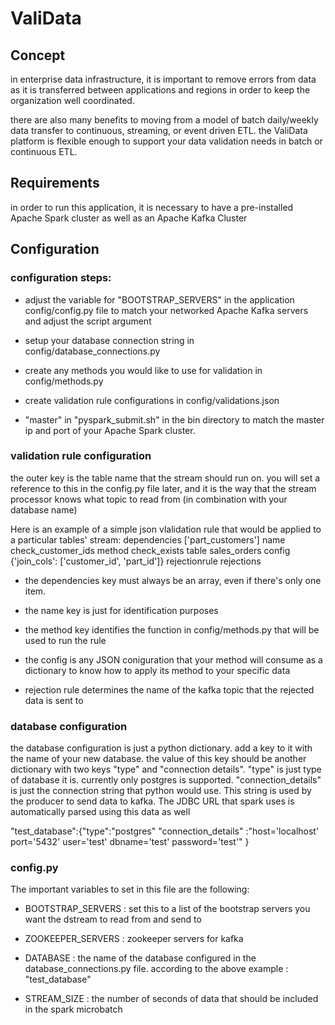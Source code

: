 # ValiData
## Concept
in enterprise data infrastructure, it is important to remove errors from data as
it is transferred between applications and regions in order to keep the
organization well coordinated.

there are also many benefits to moving from a model of batch daily/weekly data
transfer to continuous, streaming, or event driven ETL. the ValiData platform is
flexible enough to support your data validation needs in batch or continuous
ETL.

## Requirements
in order to run this application, it is necessary to have a pre-installed Apache Spark
cluster as well as an Apache Kafka Cluster

## Configuration  
### configuration steps:
  * adjust the variable for "BOOTSTRAP_SERVERS" in the application config/config.py
  file to match your networked Apache Kafka servers and adjust the script argument

  * setup your database connection string in config/database_connections.py

  * create any methods you would like to use for validation in config/methods.py

  * create validation rule configurations in config/validations.json

  * "master" in "pyspark_submit.sh" in the
  bin directory to match the master ip and port of your Apache Spark cluster. 

### validation rule configuration
the outer key is the table name that the stream should run on. you will set a
reference to this in the config.py file later, and it is the way that the stream
processor knows what topic to read from (in combination with your database name)

Here is an example of a simple json vlalidation rule that would be applied to a
particular tables' stream:
	dependencies ['part_customers']
	name check_customer_ids
	method check_exists
	table sales_orders
	config {'join_cols': ['customer_id', 'part_id']}
	rejectionrule rejections

  * the dependencies key must always be an array, even if there's only one item.

  * the name key is just for identification purposes

  * the method key identifies the function in config/methods.py that will be used to
  run the rule

  * the config is any JSON coniguration that your method will consume as a
  dictionary to know how to apply its method to your specific data

  * rejection rule determines the name of the kafka topic that the rejected data is
  sent to

### database configuration
the database configuration is just a python dictionary. add a key to it with the
name of your new database. the value of this key should be another dictionary
with two keys "type" and "connection details". "type" is just type of database
it is. currently only postgres is supported. "connection_details" is just the
connection string that python would use. This string is used by the producer to
send data to kafka. The JDBC URL that spark uses is automatically parsed using
this data as well

"test_database":{"type":"postgres"
"connection_details" :"host='localhost' port='5432' user='test' dbname='test' password='test'" }

### config.py 
The important variables to set in this file are the following:
  * BOOTSTRAP_SERVERS : set this to a list of the bootstrap servers you want the dstream to read from and send to
  
  * ZOOKEEPER_SERVERS : zookeeper servers for kafka 
  
  * DATABASE : the name of the database configured in the database_connections.py file. according to the above example : "test_database"
  
  * STREAM_SIZE : the number of seconds of data that should be included in the spark microbatch

